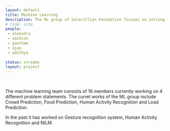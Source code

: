 ```yaml
---
layout: default
title: Machine Learning
description: The ML group of Solarillion Foundation focuses on solving IoT, Data science and other data-driven problem statements in the research, industrial and real world scenarios.   
# link: site
people:
 - ateendra
 - aashish
 - gautham
 - ajay
 - adithya
 
status: streams
layout: project
---
```

<br/>

The machine learning team consists of 16 members currently working on 4 different problem statements. The curret works of the ML group include Crowd Prediction, Food Prediction, Human Activity Recognition and Load Prediction.

In the past it has worked on Gesture recognition system, Human Activity Recognition and NILM.